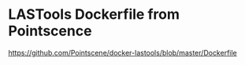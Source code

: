 # LASTools Dockerfile from Pointscence

https://github.com/Pointscene/docker-lastools/blob/master/Dockerfile